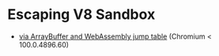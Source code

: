# Escaping V8 Sandbox

- [via ArrayBuffer and WebAssembly jump table](./via%20ArrayBuffer%20and%20WebAssembly%20jump%20table) (Chromium < 100.0.4896.60)

